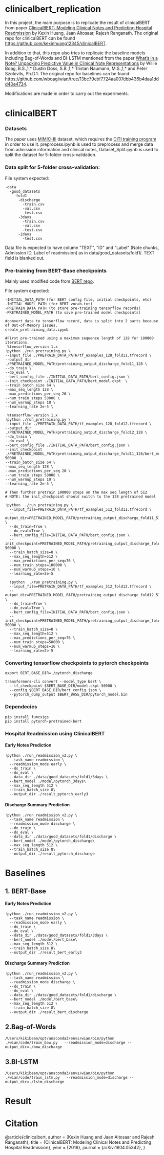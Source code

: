 # clinicalbert_replication
In this project, the main purpose is to replicate the result of clinicalBERT from paper [ClinicalBERT: Modeling Clinical Notes and Predicting Hospital Readmission](https://arxiv.org/pdf/1904.05342.pdf) by Kexin Huang, Jaan Altosaar, Rajesh Ranganath. The original repo for clinicalBERT can be found https://github.com/kexinhuang12345/clinicalBERT.

In addition to that, this repo also tries to replicate the baseline models including Bag-of-Words and BI-LSTM mentioned from the paper [What’s in a Note? Unpacking Predictive Value in Clinical Note Representations](https://www.ncbi.nlm.nih.gov/pmc/articles/PMC5961801/pdf/2840866.pdf) by Willie Boag, B.S.,1,* Dustin Doss, S.B.,1,* Tristan Naumann, M.S.,1,* and Peter Szolovits, Ph.D.1. The original repo for baselines can be found https://github.com/wboag/wian/tree/13bc79ebf7724aa007dbb436b4daa1ddd40e4734.

Modifications are made in order to carry out the experiments.



# clinicalBERT

### Datasets

The paper uses [MIMIC-III](https://mimic.mit.edu/) dataset, which requires the [CITI training program](https://eicu-crd.mit.edu/gettingstarted/access/) in order to use it. preprocess.ipynb is used to preprocess and merge data from admission information and clinical notes, Dataset_Split.ipynb is used to split the dataset for 5-folder cross-validation.


### Data split for 5-folder cross-validation:
File system expected:
```
-data
  -good_datasets
    -fold1
      -discharge
        -train.csv
        -val.csv
        -test.csv
      -3days
        -train.csv
        -val.csv
        -test.csv
      -2days
        -test.csv
```
Data file is expected to have column "TEXT", "ID" and "Label" (Note chunks, Admission ID, Label of readmission) as in data/good_datasets/fold1/. TEXT field is blanked out.

### Pre-training from BERT-Base checkpoints
Mainly used modified code from [BERT repo](https://github.com/google-research/bert).

File system expected:
```
-INITIAL_DATA_PATH (for BERT config file, initial checkpoints, etc)
-INITIAL_MODEL_PATH (for BERT vocab.txt)
-PRETRAIN_DATA_PATH (to store pre-training tensorflow records)
-PRETRAINED_MODEL_PATH (to save pre-trained model checkpoints)
```

```
#convert data to tensorflow record, data is split into 2 parts because of Out-of-Memory issues.
create_pretraining_data.ipynb

#First pre-trained using a maximum sequence length of 128 for 100000 iterations.
 %tensorflow_version 1.x
!python ./run_pretraining.py \
--input_file ./PRETRAIN_DATA_PATH/tf_examples_128_fold11.tfrecord \
--output_dir ./PRETRAINED_MODEL_PATH/pretraining_output_discharge_fold11_128 \
--do_train \
--do_eval \
--bert_config_file ./INITIAL_DATA_PATH/bert_config.json \
--init_checkpoint ./INITIAL_DATA_PATH/bert_model.ckpt  \
--train_batch_size 64 \
--max_seq_length 128 \
--max_predictions_per_seq 20 \
--num_train_steps 50000 \
--num_warmup_steps 10 \
--learning_rate 2e-5 \

 %tensorflow_version 1.x
!python ./run_pretraining.py \
--input_file ./PRETRAIN_DATA_PATH/tf_examples_128_fold12.tfrecord \
--output_dir ./PRETRAINED_MODEL_PATH/pretraining_output_discharge_fold12_128 \
--do_train \
--do_eval \
--bert_config_file ./INITIAL_DATA_PATH/bert_config.json \
--init_checkpoint ./PRETRAINED_MODEL_PATH/pretraining_output_discharge_fold11_128/bert_model.ckpt-50000  \
--train_batch_size 64 \
--max_seq_length 128 \
--max_predictions_per_seq 20 \
--num_train_steps 50000 \
--num_warmup_steps 10 \
--learning_rate 2e-5 \

# Then further pretrain 100000 steps on the max seq length of 512
# NOTE: the init_checkpoint should switch to the 128 pretrained model

!python  ./run_pretraining.py \
  --input_file=PRETRAIN_DATA_PATH/tf_examples_512_fold11.tfrecord \
  --output_dir=PRETRAINED_MODEL_PATH/pretraining_output_discharge_fold11_512 \
  --do_train=True \
  --do_eval=True \
  --bert_config_file=INITIAL_DATA_PATH/bert_config.json \
  --init_checkpoint=PRETRAINED_MODEL_PATH/pretraining_output_discharge_fold12_128/model.ckpt-50000 \
  --train_batch_size=8 \
  --max_seq_length=512 \
  --max_predictions_per_seq=76 \
  --num_train_steps=100000 \
  --num_warmup_steps=10 \
  --learning_rate=2e-5
  
  !python  ./run_pretraining.py \
  --input_file=PRETRAIN_DATA_PATH/tf_examples_512_fold12.tfrecord \
  --output_dir=PRETRAINED_MODEL_PATH/pretraining_output_discharge_fold12_512 \
  --do_train=True \
  --do_eval=True \
  --bert_config_file=INITIAL_DATA_PATH/bert_config.json \
  --init_checkpoint=PRETRAINED_MODEL_PATH/pretraining_output_discharge_fold11_512/model.ckpt-50000 \
  --train_batch_size=8 \
  --max_seq_length=512 \
  --max_predictions_per_seq=76 \
  --num_train_steps=50000 \
  --num_warmup_steps=10 \
  --learning_rate=2e-5

```

### Converting tensorflow checkpoints to pytorch checkpoints
```
export BERT_BASE_DIR=./pytorch_discharge

transformers-cli convert --model_type bert \
  --tf_checkpoint $BERT_BASE_DIR/model.ckpt-50000 \
  --config $BERT_BASE_DIR/bert_config.json \
  --pytorch_dump_output $BERT_BASE_DIR/pytorch_model.bin
```
### Dependecies
```
pip install funcsigs
pip install pytorch-pretrained-bert
```

### Hospital Readmission using ClinicalBERT
#### Early Notes Prediction
```
!python ./run_readmission_v2.py \
  --task_name readmission \
  --readmission_mode early \
  --do_train \
  --do_eval \
  --data_dir ./data/good_datasets/fold1/3days \
  --bert_model ./model/pytorch_3days\
  --max_seq_length 512 \
  --train_batch_size 8\
  --output_dir ./result_pytorch_early3
```

#### Discharge Summary Prediction
```
!python ./run_readmission_v2.py \
  --task_name readmission \
  --readmission_mode discharge \
  --do_train \
  --do_eval \
  --data_dir ./data/good_datasets/fold1/discharge \
  --bert_model ./model/pytorch_discharge\
  --max_seq_length 512 \
  --train_batch_size 8\
  --output_dir ./result_pytorch_discharge
```
# Baselines
## 1. BERT-Base
#### Early Notes Prediction
```
!python ./run_readmission_v2.py \
  --task_name readmission \
  --readmission_mode early \
  --do_train \
  --do_eval \
  --data_dir ./data/good_datasets/fold1/3days \
  --bert_model ./model/bert_base\
  --max_seq_length 512 \
  --train_batch_size 8\
  --output_dir ./result_bert_early3
```

#### Discharge Summary Prediction
```
!python ./run_readmission_v2.py \
  --task_name readmission \
  --readmission_mode discharge \
  --do_train \
  --do_eval \
  --data_dir ./data/good_datasets/fold1/discharge \
  --bert_model ./model/bert_base\
  --max_seq_length 512 \
  --train_batch_size 8\
  --output_dir ./result_bert_discharge
```



## 2.Bag-of-Words 

```
/Users/kikibean/opt/anaconda3/envs/wian/bin/python ./wian/code/train_bow.py   --readmission_mode=discharge --output_dir=./bow_discharge
```

## 3.BI-LSTM
```
/Users/kikibean/opt/anaconda3/envs/wian/bin/python ./wian/code/train_lstm.py   --readmission_mode=discharge --output_dir=./lstm_discharge
```

# Result


# Citation
@article{clinicalbert,
author = {Kexin Huang and Jaan Altosaar and Rajesh Ranganath},
title = {ClinicalBERT: Modeling Clinical Notes and Predicting Hospital Readmission},
year = {2019},
journal = {arXiv:1904.05342},
}


